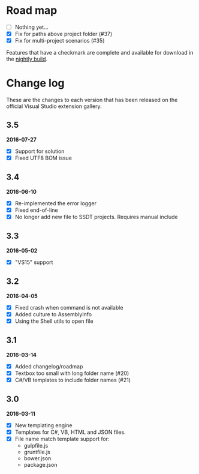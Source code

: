 # Road map

- [ ] Nothing yet...
- [x] Fix for paths above project folder (#37)
- [x] Fix for multi-project scenarios (#35)

Features that have a checkmark are complete and available for
download in the
[nightly build](http://vsixgallery.com/extension/6A168388-B6A2-42F9-BA5A-B577D3CD4DB5/).

# Change log

These are the changes to each version that has been released
on the official Visual Studio extension gallery.

## 3.5

**2016-07-27**

- [x] Support for solution 
- [x] Fixed UTF8 BOM issue

## 3.4

**2016-06-10**

- [x] Re-implemented the error logger
- [x] Fixed end-of-line
- [x] No longer add new file to SSDT projects. Requires manual include

## 3.3

**2016-05-02**

- [x] "VS15" support

## 3.2

**2016-04-05**

- [x] Fixed crash when command is not available
- [x] Added culture to AssemblyInfo
- [x] Using the Shell utils to open file

## 3.1

**2016-03-14**

- [x] Added changelog/roadmap
- [x] Textbox too small with long folder name (#20)
- [x] C#/VB templates to include folder names (#21)

## 3.0

**2016-03-11**

- [x] New templating engine
- [x] Templates for C#, VB, HTML and JSON files.
- [x] File name match template support for:
  - gulpfile.js
  - gruntfile.js
  - bower.json
  - package.json
  